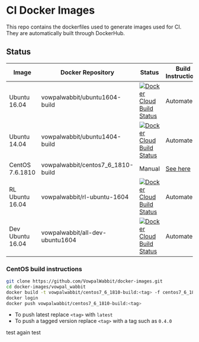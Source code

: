 # CI Docker Images

This repo contains the dockerfiles used to generate images used for CI. They are automatically built through DockerHub.

## Status

| Image | Docker Repository | Status | Build Instructions |
|---|---|---|---|
| Ubuntu 16.04 | vowpalwabbit/ubuntu1604-build | <a href="https://hub.docker.com/r/vowpalwabbit/ubuntu1604-build"><img alt="Docker Cloud Build Status" src="https://img.shields.io/docker/cloud/build/vowpalwabbit/ubuntu1604-build"></a> | Automated |
| Ubuntu 14.04 | vowpalwabbit/ubuntu1404-build |<a href="https://hub.docker.com/r/vowpalwabbit/ubuntu1404-build"><img alt="Docker Cloud Build Status" src="https://img.shields.io/docker/cloud/build/vowpalwabbit/ubuntu1404-build"></a>| Automated |
| CentOS 7.6.1810 | vowpalwabbit/centos7_6_1810-build | Manual | [See here](#CentOS-build-instructions) |
| RL Ubuntu 16.04 | vowpalwabbit/rl-ubuntu-1604 | <a href="https://hub.docker.com/r/vowpalwabbit/rl-ubuntu-1604"><img alt="Docker Cloud Build Status" src="https://img.shields.io/docker/cloud/build/vowpalwabbit/rl-ubuntu-1604"></a> | Automated |
| Dev Ubuntu 16.04 | vowpalwabbit/all-dev-ubuntu1604 | <a href="https://hub.docker.com/r/vowpalwabbit/all-dev-ubuntu1604"><img alt="Docker Cloud Build Status" src="https://img.shields.io/docker/cloud/build/vowpalwabbit/all-dev-ubuntu1604"></a> | Automated |


### CentOS build instructions
```sh
git clone https://github.com/VowpalWabbit/docker-images.git
cd docker-images/vowpal_wabbit
docker build -t vowpalwabbit/centos7_6_1810-build:<tag> -f centos7_6_1810-build.Dockerfile .
docker login
docker push vowpalwabbit/centos7_6_1810-build:<tag>
```

- To push latest replace `<tag>` with `latest`
- To push a tagged version replace `<tag>` with a tag such as `0.4.0`

test again test
